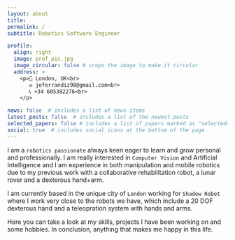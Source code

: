 ```yaml
---
layout: about
title:
permalink: /
subtitle: Robotics Software Engineer

profile:
  align: right
  image: prof_pic.jpg
  image_circular: false # crops the image to make it circular
  address: >
    <p>📍 London, UK<br>
       ✉️ jeferrandiz98@gmail.com<br>
       📞 +34 605382276<br>
    </p>

news: false  # includes a list of news items
latest_posts: false  # includes a list of the newest posts
selected_papers: false # includes a list of papers marked as "selected={true}"
social: true  # includes social icons at the bottom of the page
---
```


I am a `robotics passionate` always keen eager to learn and grow personal and professionally. I am really interested in `Computer Vision` and Artificial Intelligence and I am experience in both manipulation and mobile robotics due to my previous work with a collaborative rehabilitation robot, a lunar rover and a dexterous hand+arm. 

I am currently based in the unique city of `London` working for `Shadow Robot` where I work very close to the robots we have, which include a 20 DOF dexterous hand and a teleopration system with hands and arms.

Here you can take a look at my skills, projects I have been working on and some hobbies. In conclusion, anything that makes me happy in this life.
